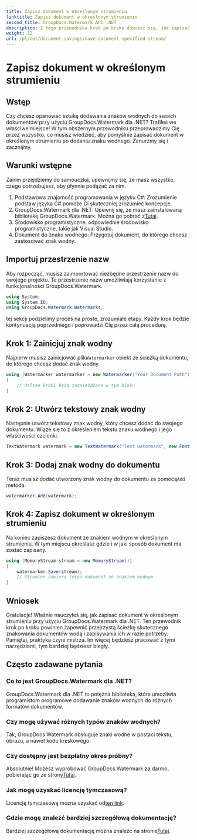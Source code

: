 ```yaml
---
title: Zapisz dokument w określonym strumieniu
linktitle: Zapisz dokument w określonym strumieniu
second_title: GroupDocs.Watermark API .NET
description: Z tego przewodnika krok po kroku dowiesz się, jak zapisać dokument w określonym strumieniu przy użyciu programu GroupDocs.Watermark dla platformy .NET. Idealny dla programistów na wszystkich poziomach.
weight: 12
url: /pl/net/document-savings/save-document-specified-stream/
---
```


# Zapisz dokument w określonym strumieniu

## Wstęp
Czy chcesz opanować sztukę dodawania znaków wodnych do swoich dokumentów przy użyciu GroupDocs.Watermark dla .NET? Trafiłeś we właściwe miejsce! W tym obszernym przewodniku przeprowadzimy Cię przez wszystko, co musisz wiedzieć, aby pomyślnie zapisać dokument w określonym strumieniu po dodaniu znaku wodnego. Zanurzmy się i zacznijmy.
## Warunki wstępne
Zanim przejdziemy do samouczka, upewnijmy się, że masz wszystko, czego potrzebujesz, aby płynnie podążać za nim.
1. Podstawowa znajomość programowania w języku C#: Zrozumienie podstaw języka C# pomoże Ci skuteczniej zrozumieć koncepcje.
2.  GroupDocs.Watermark dla .NET: Upewnij się, że masz zainstalowaną bibliotekę GroupDocs.Watermark. Można go pobrać z[Tutaj](https://releases.groupdocs.com/Watermark/net/).
3. Środowisko programistyczne: odpowiednie środowisko programistyczne, takie jak Visual Studio.
4. Dokument do znaku wodnego: Przygotuj dokument, do którego chcesz zastosować znak wodny.
## Importuj przestrzenie nazw
Aby rozpocząć, musisz zaimportować niezbędne przestrzenie nazw do swojego projektu. Te przestrzenie nazw umożliwiają korzystanie z funkcjonalności GroupDocs.Watermark.
```csharp
using System;
using System.IO;
using GroupDocs.Watermark.Watermarks;
```
tej sekcji podzielimy proces na proste, zrozumiałe etapy. Każdy krok będzie kontynuacją poprzedniego i poprowadzi Cię przez całą procedurę.
## Krok 1: Zainicjuj znak wodny
 Najpierw musisz zainicjować plik`Watermarker` obiekt ze ścieżką dokumentu, do którego chcesz dodać znak wodny.
```csharp
using (Watermarker watermarker = new Watermarker("Your Document Path"))
{
    // Dalsze kroki będą zagnieżdżone w tym bloku
}
```
## Krok 2: Utwórz tekstowy znak wodny
Następnie utwórz tekstowy znak wodny, który chcesz dodać do swojego dokumentu. Wiąże się to z określeniem tekstu znaku wodnego i jego właściwości czcionki.
```csharp
TextWatermark watermark = new TextWatermark("Test watermark", new Font("Arial", 12));
```
## Krok 3: Dodaj znak wodny do dokumentu
 Teraz musisz dodać utworzony znak wodny do dokumentu za pomocą`Add` metoda.
```csharp
watermarker.Add(watermark);
```
## Krok 4: Zapisz dokument w określonym strumieniu
Na koniec zapiszesz dokument ze znakiem wodnym w określonym strumieniu. W tym miejscu określasz gdzie i w jaki sposób dokument ma zostać zapisany.
```csharp
using (MemoryStream stream = new MemoryStream())
{
    watermarker.Save(stream);
    // Strumień zawiera teraz dokument ze znakiem wodnym
}
```
## Wniosek
Gratulacje! Właśnie nauczyłeś się, jak zapisać dokument w określonym strumieniu przy użyciu GroupDocs.Watermark dla .NET. Ten przewodnik krok po kroku powinien zapewnić przejrzystą ścieżkę skutecznego znakowania dokumentów wodą i zapisywania ich w razie potrzeby. Pamiętaj, praktyka czyni mistrza. Im więcej będziesz pracować z tymi narzędziami, tym bardziej będziesz biegły.
## Często zadawane pytania
### Co to jest GroupDocs.Watermark dla .NET?
GroupDocs.Watermark dla .NET to potężna biblioteka, która umożliwia programistom programowe dodawanie znaków wodnych do różnych formatów dokumentów.
### Czy mogę używać różnych typów znaków wodnych?
Tak, GroupDocs Watermark obsługuje znaki wodne w postaci tekstu, obrazu, a nawet kodu kreskowego.
### Czy dostępny jest bezpłatny okres próbny?
 Absolutnie! Możesz wypróbować GroupDocs.Watermark za darmo, pobierając go ze strony[Tutaj](https://releases.groupdocs.com/).
### Jak mogę uzyskać licencję tymczasową?
 Licencję tymczasową można uzyskać od[ten link](https://purchase.groupdocs.com/temporary-license/).
### Gdzie mogę znaleźć bardziej szczegółową dokumentację?
 Bardziej szczegółową dokumentację można znaleźć na stronie[Tutaj](https://tutorials.groupdocs.com/Watermark/net/).